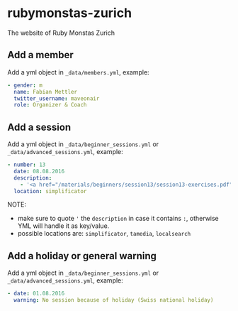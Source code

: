 # rubymonstas-zurich

The website of Ruby Monstas Zurich

## Add a member

Add a yml object in `_data/members.yml`, example:

```yml
- gender: m
  name: Fabian Mettler
  twitter_username: maveonair
  role: Organizer & Coach
```

## Add a session

Add a yml object in `_data/beginner_sessions.yml` or `_data/advanced_sessions.yml`, example:

```yml
- number: 13
  date: 08.08.2016
  description:
    - '<a href="/materials/beginners/session13/session13-exercises.pdf">Exercises: Arrays, Hashes, Method extraction (Repetition)</a>'
  location: simplificator
```

NOTE: 
- make sure to quote `'` the `description` in case it contains `:`, otherwise YML will handle it as key/value.
- possible locations are: `simplificator`, `tamedia`, `localsearch`

## Add a holiday or general warning

Add a yml object in `_data/beginner_sessions.yml` or `_data/advanced_sessions.yml`, example:

```yml
- date: 01.08.2016
  warning: No session because of holiday (Swiss national holiday)
```
